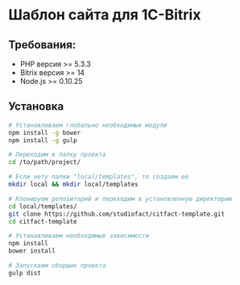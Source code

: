 Шаблон сайта для 1C-Bitrix
===

## Требования:

 - PHP версия >= 5.3.3
 - Bitrix версия >= 14
 - Node.js >= 0.10.25

## Установка

``` bash
# Устанавливаем глобально необходимые модули
npm install -g bower
npm install -g gulp

# Переходим в папку проекта
cd /to/path/project/

# Если нету папки "local/templates", то создаем ее
mkdir local && mkdir local/templates

# Клонируем репозиторий и переходим в установленную директорию
cd local/templates/
git clone https://github.com/studiofact/citfact-template.git
cd citfact-template

# Устанавливаем необходимые зависимости
npm install
bower install

# Запускаем сборщик проекта
gulp dist
```
